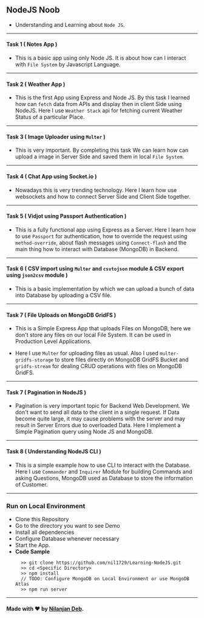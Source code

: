 ## NodeJS Noob

- Understanding and Learning about `Node JS`.

---

#### Task 1 ( Notes App )

- This is a basic app using only Node JS. It is about how can I interact with `File System` by Javascript Language.

---

#### Task 2 ( Weather App )

- This is the first App using Express and Node JS. By this task I learned how can `fetch` data from APIs and display then in client Side using NodeJS. Here I use `Weather Stack` api for fetching current Weather Status of a particular Place.

---

#### Task 3 ( Image Uploader using `Multer` )

- This is very important. By completing this task We can learn how can upload a image in Server Side and saved them in local `File System`.

---

#### Task 4 ( Chat App using Socket.io )

- Nowadays this is very trending technology. Here I learn how use websockets and how to connect Server Side and Client Side together.

---

#### Task 5 ( Vidjot using Passport Authentication )

- This is a fully functional app using Express as a Server. Here I learn how to use `Passport` for authentication, how to override the request using `method-override`, about flash messages using `Connect-flash` and the main thing how to interact with Database (MongoDB) in Backend.

---

#### Task 6 ( CSV import using `Multer` and `csvtojson` module & CSV export using `json2csv` module )

- This is a basic implementation by which we can upload a bunch of data into Database by uploading a CSV file.

---

#### Task 7 ( File Uploads on MongoDB GridFS )

- This is a Simple Express App that uploads Files on MongoDB, here we don't store any files on our local File System. It can be used in Production Level Applications.

- Here I use `Multer` for uploading files as usual. Also I used `multer-gridfs-storage` to store files directly on MongoDB GridFS Bucket and `gridfs-stream` for dealing CRUD operations with files on MongoDB GridFS.

---

#### Task 7 ( Pagination in NodeJS )

- Pagination is very important topic for Backend Web Development. We don't want to send all data to the client in a single request. If Data become quite large, it may cause problems with the server and may result in Server Errors due to overloaded Data. Here I implement a Simple Pagination query using Node JS and MongoDB.

---

#### Task 8 ( Understanding NodeJS CLI )

- This is a simple example how to use CLI to interact with the Database. Here I use `Commander` and `Inquirer` Module for building Commands and asking Questions, MongoDB used as Database to store the information of Customer.

---

### Run on Local Environment

- Clone this Repository
- Go to the directory you want to see Demo
- Install all dependencies
- Configure Database whenever necessary
- Start the App.
- **Code Sample**
  ```
    >> git clone https://github.com/nil1729/Learning-NodeJS.git
    >> cd <Specific Directory>
    >> npm install
    // TODO: Configure MongoDB on Local Environment or use MongoDB Atlas
    >> npm run server
  ```

---

#### Made with :heart: by [Nilanjan Deb](https://github.com/nil1729).
